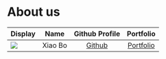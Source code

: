# About us

Display |   Name   | Github Profile | Portfolio 
--------|:--------:|:--------------:|:---------:
![](https://media.licdn.com/dms/image/D5635AQF9CsBIurtIhQ/profile-framedphoto-shrink_400_400/0/1709822298987?e=1710486000&v=beta&t=ZFPmBTwS2j4itxdUfOToKvL_Wd55X4m0V1_SBnHl_Go) | Xiao Bo  | [Github](https://github.com/Xb990219) | [Portfolio](docs/team/UserGuide.md)

